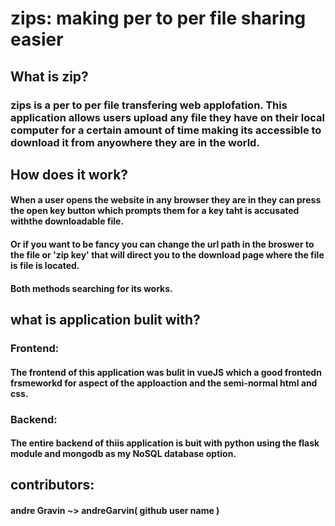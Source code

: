# zips: making per to per file sharing easier

## What is zip?
### zips is a per to per file transfering web applofation. This application allows users upload any file they have on their local computer for a certain amount of time making its accessible to download it from anyowhere they are in the world.

## How does it work?
#### When a user opens the website in any browser they are in  they can press the open key button which prompts them for a key taht is accusated withthe downloadable file. 
#### Or if you want to be fancy you can change the url path in the broswer to the file or 'zip key' that will direct you to the download page where the file is file is located.
#### Both methods searching for its works.

## what is application bulit with?
### Frontend:
#### The frontend of this application was bulit in vueJS which a good frontedn frsmeworkd for aspect of the apploaction and the semi-normal html and css.

### Backend:
#### The entire backend of thiis application is buit with python using the flask module and mongodb as my NoSQL database option.

## contributors:
#### andre Gravin ~> andreGarvin( github user name )